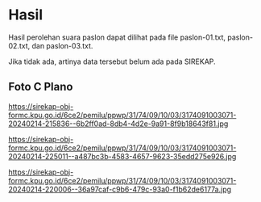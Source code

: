 # Hasil

Hasil perolehan suara paslon dapat dilihat pada file paslon-01.txt, paslon-02.txt, dan paslon-03.txt.

Jika tidak ada, artinya data tersebut belum ada pada SIREKAP.

## Foto C Plano

https://sirekap-obj-formc.kpu.go.id/6ce2/pemilu/ppwp/31/74/09/10/03/3174091003071-20240214-215836--6b2ff0ad-8db4-4d2e-9a91-8f9b18643f81.jpg

https://sirekap-obj-formc.kpu.go.id/6ce2/pemilu/ppwp/31/74/09/10/03/3174091003071-20240214-225011--a487bc3b-4583-4657-9623-35edd275e926.jpg

https://sirekap-obj-formc.kpu.go.id/6ce2/pemilu/ppwp/31/74/09/10/03/3174091003071-20240214-220006--36a97caf-c9b6-479c-93a0-f1b62de6177a.jpg
